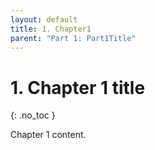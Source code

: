 ```yaml
---
layout: default
title: 1. Chapter1
parent: "Part 1: Part1Title"
---
```


# 1. Chapter 1 title
{: .no_toc }

Chapter 1 content. 
